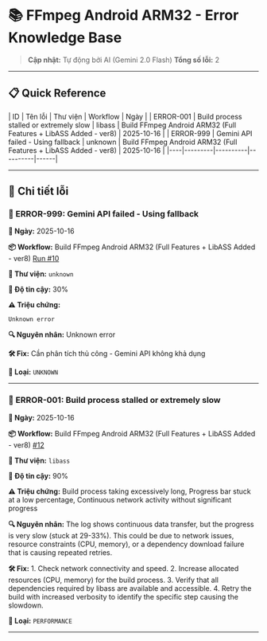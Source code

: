 # 📚 FFmpeg Android ARM32 - Error Knowledge Base

> **Cập nhật:** Tự động bởi AI (Gemini 2.0 Flash)
> **Tổng số lỗi:** 2

---

## 📋 Quick Reference

| ID | Tên lỗi | Thư viện | Workflow | Ngày |
| ERROR-001 | Build process stalled or extremely slow | libass | Build FFmpeg Android ARM32 (Full Features + LibASS Added - ver8) | 2025-10-16 |
| ERROR-999 | Gemini API failed - Using fallback | unknown | Build FFmpeg Android ARM32 (Full Features + LibASS Added - ver8) | 2025-10-16 |
|----|---------|----------|----------|------|

---

## 🔴 Chi tiết lỗi

### 🔴 ERROR-999: Gemini API failed - Using fallback

**📅 Ngày:** 2025-10-16

**📦 Workflow:** Build FFmpeg Android ARM32 (Full Features + LibASS Added - ver8) [Run #10](https://github.com/share-18001080/113/actions/runs/18555283263)

**🎯 Thư viện:** `unknown`

**🤖 Độ tin cậy:** 30%

**⚠️ Triệu chứng:**
```
Unknown error
```

**🔍 Nguyên nhân:**
Unknown error

**🛠️ Fix:**
Cần phân tích thủ công - Gemini API không khả dụng

**📝 Loại:** `UNKNOWN`

---

### 🔴 ERROR-001: Build process stalled or extremely slow

**📅 Ngày:** 2025-10-16

**📦 Workflow:** Build FFmpeg Android ARM32 (Full Features + LibASS Added - ver8) [#12](https://github.com/share-18001080/113/actions/runs/18555644340)

**🎯 Thư viện:** `libass`

**🤖 Độ tin cậy:** 90%

**⚠️ Triệu chứng:** Build process taking excessively long, Progress bar stuck at a low percentage, Continuous network activity without significant progress

**🔍 Nguyên nhân:** The log shows continuous data transfer, but the progress is very slow (stuck at 29-33%). This could be due to network issues, resource constraints (CPU, memory), or a dependency download failure that is causing repeated retries.

**🛠️ Fix:** 1. Check network connectivity and speed. 2. Increase allocated resources (CPU, memory) for the build process. 3. Verify that all dependencies required by libass are available and accessible. 4. Retry the build with increased verbosity to identify the specific step causing the slowdown.

**📝 Loại:** `PERFORMANCE`

---

